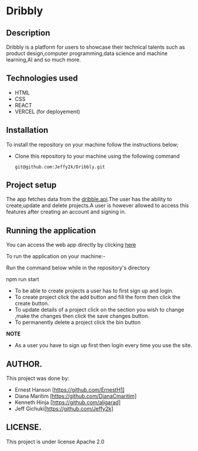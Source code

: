 # Dribbly

## Description
Dribbly is a platform for users to showcase their technical talents such as product design,computer programming,data science and machine learning,AI and so much more.

## Technologies used
- HTML
- CSS
- REACT
- VERCEL (for deployement)

## Installation
To install the repository on your machine follow the instructions below;

- Clone this repository to your machine using the following command

      git@github.com:Jeffy2k/Dribbly.git
      
## Project setup
The app fetches data from the <a href = "https://developer.dribbble.com/v2/">dribble.api</a>.The user has the ability to create,update and delete projects.A user is however allowed to access this features after creating an account and signing in.

## Running the application
You can access the web app directly by clicking <a href = "https://dribbly-murex.vercel.app/">here</a>

To run the application on your machine:-

Run the command below while in the repository's directory

 npm run start
 
 - To be able to create projects a user has to first sign up and login.
 - To create project click the add button and fill the form then click the create button.
 - To update details of a project click on the section you wish to change ,make the changes then click the save changes button.
 - To permanently delete a project click the bin button
 
 <b>NOTE</b>
- As a user you have to sign up first then login every time you use the site.
 
## AUTHOR.
This project was done by:
- Ernest Hanson [https://github.com/ErnestH1]
- Diana Maritim [https://github.com/DianaCmaritim]
- Kenneth Hinja [https://github.com/aligarad]
- Jeff Gichuki[https://github.com/Jeffy2k]

## LICENSE.
This project is under license Apache 2.0
